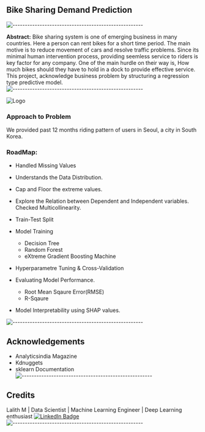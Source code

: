 ## Bike Sharing Demand Prediction
![-----------------------------------------------------](https://raw.githubusercontent.com/andreasbm/readme/master/assets/lines/rainbow.png)

**Abstract:** Bike sharing system is one of emerging business in many countries. Here a person can rent bikes  for a short time period. The main motive is to reduce movement of cars and resolve traffic problems. Since its minimal human intervention process, providing seemless service to riders is key factor for any company. One of the main hurdle on their way is, How much bikes should they have to hold in a dock to provide effective service. This project, acknowledge business problem by structuring a regression type predictive model. 
![-----------------------------------------------------](https://raw.githubusercontent.com/andreasbm/readme/master/assets/lines/rainbow.png)

![Logo](https://i2.wp.com/thesoulofseoul.net/wp-content/uploads/2020/11/Seoul-Bike-Credit-VisitSeoul.net_.jpg?resize=998%2C666&ssl=1)

    
### Approach to Problem

We provided past 12 months riding pattern of users in Seoul, a city in South Korea.

### RoadMap:

* Handled Missing Values 

* Understands the Data Distribution.

* Cap and Floor the extreme values.

* Explore the Relation between Dependent and Independent variables. Checked Multicollinearity.

* Train-Test Split

* Model Training

   * Decision Tree
   * Random Forest
   * eXtreme Gradient Boosting Machine

* Hyperparametre Tuning & Cross-Validation

* Evaluating Model Performance.
    * Root Mean Sqaure Error(RMSE)
    * R-Sqaure

* Model Interpretability using SHAP values.

![-----------------------------------------------------](https://raw.githubusercontent.com/andreasbm/readme/master/assets/lines/rainbow.png)




  
## Acknowledgements

 - Analyticsindia Magazine
 - Kdnuggets
 - sklearn Documentation
![-----------------------------------------------------](https://raw.githubusercontent.com/andreasbm/readme/master/assets/lines/rainbow.png)
  ## Credits
Lalith M | Data Scientist | Machine Learning Engineer | Deep Learning enthusiast
[![LinkedIn Badge](https://img.shields.io/badge/LinkedIn-0077B5?style=for-the-badge&logo=linkedin&logoColor=white)](https://www.linkedin.com/in/lalith-m-0103b9ab/)
![-----------------------------------------------------](https://raw.githubusercontent.com/andreasbm/readme/master/assets/lines/rainbow.png)
  